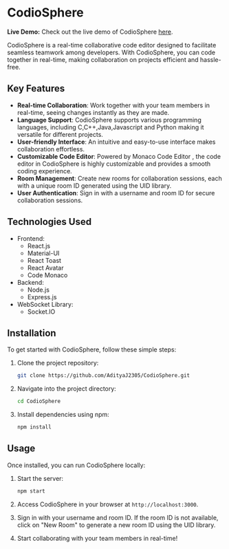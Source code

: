 # CodioSphere

**Live Demo:** Check out the live demo of CodioSphere [here](https://codiosphere.vercel.app/).

CodioSphere is a real-time collaborative code editor designed to facilitate seamless teamwork among developers. With CodioSphere, you can code together in real-time, making collaboration on projects efficient and hassle-free.

## Key Features

- **Real-time Collaboration**: Work together with your team members in real-time, seeing changes instantly as they are made.
- **Language Support**: CodioSphere supports various programming languages, including C,C++,Java,Javascript and Python making it versatile for different projects.
- **User-friendly Interface**: An intuitive and easy-to-use interface makes collaboration effortless.
- **Customizable Code Editor**: Powered by Monaco Code Editor , the code editor in CodioSphere is highly customizable and provides a smooth coding experience.
- **Room Management**: Create new rooms for collaboration sessions, each with a unique room ID generated using the UID library.
- **User Authentication**: Sign in with a username and room ID for secure collaboration sessions.

## Technologies Used

- Frontend:
  - React.js
  - Material-UI
  - React Toast
  - React Avatar
  - Code Monaco
- Backend:
  - Node.js
  - Express.js
- WebSocket Library:
  - Socket.IO

## Installation

To get started with CodioSphere, follow these simple steps:

1. Clone the project repository:
   ```bash
   git clone https://github.com/AdityaJ2305/CodioSphere.git
   ```

2. Navigate into the project directory:
   ```bash
   cd CodioSphere
   ```

3. Install dependencies using npm:
   ```bash
   npm install
   ```

## Usage

Once installed, you can run CodioSphere locally:

1. Start the server:
   ```bash
   npm start
   ```

2. Access CodioSphere in your browser at `http://localhost:3000`.

3. Sign in with your username and room ID. If the room ID is not available, click on "New Room" to generate a new room ID using the UID library.

4. Start collaborating with your team members in real-time!

